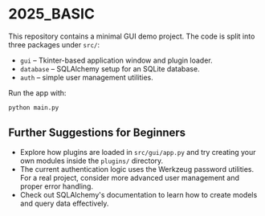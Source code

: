 # 2025_BASIC

This repository contains a minimal GUI demo project. The code is split into
three packages under `src/`:

- `gui` – Tkinter-based application window and plugin loader.
- `database` – SQLAlchemy setup for an SQLite database.
- `auth` – simple user management utilities.

Run the app with:

```bash
python main.py
```

## Further Suggestions for Beginners

- Explore how plugins are loaded in `src/gui/app.py` and try creating your own
  modules inside the `plugins/` directory.
- The current authentication logic uses the Werkzeug password utilities. For a
  real project, consider more advanced user management and proper error
  handling.
- Check out SQLAlchemy's documentation to learn how to create models and query
  data effectively.
